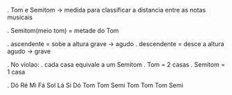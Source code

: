 . Tom e Semitom -> medida para classificar a distancia entre as notas musicais

. Semitom(meio tom) = metade do Tom

. ascendente = sobe a altura   grave -> agudo
. descendente = desce a altura agudo -> grave

. No violao:
    . cada casa equivale a um Semitom
    . Tom = 2 casas
    . Semitom = 1 casa

. Dó     Ré     Mi     Fá     Sol     Lá     Si     Dó
     Tom    Tom   Semi    Tom     Tom    Tom   Semi